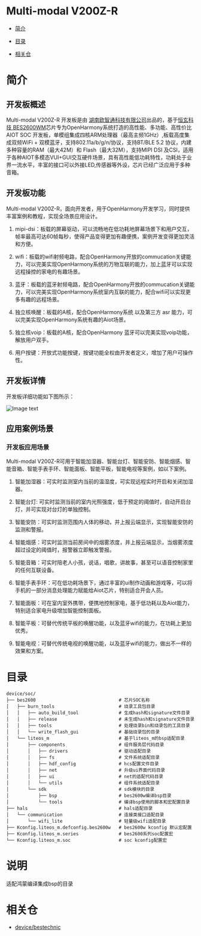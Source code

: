 # Multi-modal V200Z-R

* [简介]()

* [目录]()

* [相关仓]()

# 简介

## 开发板概述

Multi-modal V200Z-R 开发板是由 [湖南欧智通科技有限公司](http://www.fn-link.com/)出品的，基于[恒玄科技 BES2600WM](http://www.bestechnic.com/)芯片专为OpenHarmony系统打造的高性能、多功能、高性价比AIOT SOC 开发板，单模组集成四核ARM处理器（最高主频1GHz）,板载高度集成双频WiFi + 双模蓝牙，支持802.11a/b/g/n/协议，支持BT/BLE 5.2 协议，内建多种容量的RAM（最大42M）和 Flash（最大32M），支持MIPI DSI 及CSI，适用于各种AIOT多模态VUI+GUI交互硬件场景，具有高性能低功耗特性，功耗处于业界一流水平，丰富的接口可以外接LED,传感器等外设，芯片已经广泛应用于多种音箱。


## 开发板功能
Multi-modal V200Z-R，面向开发者，用于OpenHarmony开发学习，同时提供丰富案例和教程，实现全场景应用设计。

1. mipi-dsi：板载的屏幕驱动，可以流畅地在低功耗地屏幕场景下和用户交互，帧率最高可达60帧每秒，使得产品变得更加有趣便携，案例开发变得更加灵活和方便。

2. wifi：板载的wifi射频电路，配合OpenHarmony开放的commucation关键能力，可以完美实现OpenHarmony系统的万物互联的能力，加上蓝牙可以实现远程操控的家电的有趣场景。

3. 蓝牙：板载的蓝牙射频电路，配合OpenHarmony开放的commucation关键能力，可以完美实现OpenHarmony系统室内互联的能力，配合wifi可以实现更多有趣的远程场景。

4. 独立核唤醒：板载的A核，配合OpenHarmony系统 以及第三方 asr 能力，可以完美实现OpenHarmony系统有趣的Aiot场景。

5. 独立核voip：板载的A核，配合OpenHarmony 蓝牙可以完美实现voip功能，解放用户双手。

6. 用户按键：开放式功能按键，按键功能全权由开发者定义，增加了用户可操作性。

## 开发板详情
开发板详细功能如下图所示：

![Image text](https://gd2.alicdn.com/imgextra/i1/2839527088/O1CN01rREbi222EM27hNfHE_!!2839527088.jpg)

## 应用案例场景<a name="section1464106163819"></a>

### 开发板应用场景

Multi-modal V200Z-R可用于智能加湿器、智能台灯、智能安防、智能烟感、智能音箱、智能手表手环、智能面板、智能平板，智能电视等案例，如以下案例。

1. 智能加湿器：可实时监测室内当前的温湿度，可实现远程实时开启和关闭加湿器。

2. 智能台灯: 可实时监测当前的室内光照强度，低于预定的阈值时，自动开启台灯，并可实现对台灯的单独控制。

3. 智能安防：可实时监测范围内人体的移动，并上报云端显示，实现智能安防的监测和警报。

4. 智能烟感：可实时监测当前房间中的烟雾浓度，并上报云端显示，当烟雾浓度超过设定的阈值时，报警器立即触发警报。

5. 智能音箱：可实时陪老人小孩，说话，唱歌，讲故事，甚至可以语音控制家里的任何互联设备。

6. 智能手表手环：可在低功耗场景下，通过丰富的ui制作动画和游戏等，可以将手机的一部分消息处理能力赋能给Aiot芯片，特别适合开会人员。

7. 智能面板：可在室内室外携带，便携地控制家电，基于低功耗以及Aiot能力，特别适合家电升级增加智能控制面板。

8. 智能平板：可替代传统平板的唤醒功能，以及蓝牙wifi的能力，在功耗上更加优秀。

9. 智能电视：可替代传统电视的唤醒功能，以及蓝牙wifi的能力，做出不一样的效果和方案。


# 目录


```
device/soc/
├── bes2600                               # 芯片SOC名称
│   ├── burn_tools                        # 烧录工具包目录
│   │   ├── auto_build_tool               # 生成hash和signature文件目录
│   │   ├── release                       # 未生成hash和signature文件目录
│   │   ├── tools                         # 处理烧录bin和烧录包的工具目录
│   │   └── write_flash_gui               # 基础烧录包的目录
│   └── liteos_m                          # 基于liteos_m的bsp适配目录
│       ├── components                    # 组件服务层代码目录
│       │   ├── drivers                   # 驱动适配目录
│       │   ├── fs                        # 文件系统适配目录
│       │   ├── hdf_config                # hcs配置文件目录
│       │   ├── net                       # 升级ui界面代码目录
│       │   ├── ui                        # net的适配代码目录
│       │   └── utils                     # 组件系统适配目录
│       └── sdk                           # sdk模块的目录
│           ├── bsp                       # bes2600w编译bsp目录
│           └── tools                     # 编译bsp使用的脚本和宏配置目录
├── hals                                  # hals适配目录 
│   └── communication                     # 连接类接口适配目录
│       └── wifi_lite                     # 轻量级wifi适配目录
├── Kconfig.liteos_m.defconfig.bes2600w   # bes2600w kconfig 默认宏配置
├── Kconfig.liteos_m.series               # bes2600系列soc配置宏
└── Kconfig.liteos_m.soc                  # soc kconfig配置宏
```

# 说明 

适配鸿蒙编译集成bsp的目录

# 相关仓

* [device/bestechnic](https://gitee.com/openharmony-sig/device_bestechnic)

